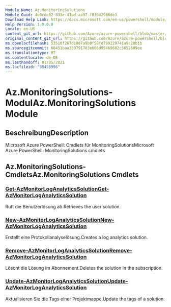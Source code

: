 ```yaml
---
Module Name: Az.MonitoringSolutions
Module Guid: 4e0cdc62-833e-41bd-aa97-f8f042986de3
Download Help Link: https://docs.microsoft.com/en-us/powershell/module/az.monitoringsolutions
Help Version: 1.0.0.0
Locale: en-US
content_git_url: https://github.com/Azure/azure-powershell/blob/master/src/MonitoringSolutions/help/Az.MonitoringSolutions.md
original_content_git_url: https://github.com/Azure/azure-powershell/blob/master/src/MonitoringSolutions/help/Az.MonitoringSolutions.md
ms.openlocfilehash: 53510f267d1887a9b0f58fd799229741a9c28b1b
ms.sourcegitcommit: 68451baa389791703e666d95469602c5652609ee
ms.translationtype: MT
ms.contentlocale: de-DE
ms.lasthandoff: 01/05/2021
ms.locfileid: "98458996"
---
```

# <span data-ttu-id="1076b-101">Az.MonitoringSolutions-Modul</span><span class="sxs-lookup"><span data-stu-id="1076b-101">Az.MonitoringSolutions Module</span></span>
## <span data-ttu-id="1076b-102">Beschreibung</span><span class="sxs-lookup"><span data-stu-id="1076b-102">Description</span></span>
<span data-ttu-id="1076b-103">Microsoft Azure PowerShell: Cmdlets für MonitoringSolutions</span><span class="sxs-lookup"><span data-stu-id="1076b-103">Microsoft Azure PowerShell: MonitoringSolutions cmdlets</span></span>

## <span data-ttu-id="1076b-104">Az.MonitoringSolutions-Cmdlets</span><span class="sxs-lookup"><span data-stu-id="1076b-104">Az.MonitoringSolutions Cmdlets</span></span>
### [<span data-ttu-id="1076b-105">Get-AzMonitorLogAnalyticsSolution</span><span class="sxs-lookup"><span data-stu-id="1076b-105">Get-AzMonitorLogAnalyticsSolution</span></span>](Get-AzMonitorLogAnalyticsSolution.md)
<span data-ttu-id="1076b-106">Ruft die Benutzerlösung ab.</span><span class="sxs-lookup"><span data-stu-id="1076b-106">Retrieves the user solution.</span></span>

### [<span data-ttu-id="1076b-107">New-AzMonitorLogAnalyticsSolution</span><span class="sxs-lookup"><span data-stu-id="1076b-107">New-AzMonitorLogAnalyticsSolution</span></span>](New-AzMonitorLogAnalyticsSolution.md)
<span data-ttu-id="1076b-108">Erstellt eine Protokollanalyselösung.</span><span class="sxs-lookup"><span data-stu-id="1076b-108">Creates a log analytics solution.</span></span>

### [<span data-ttu-id="1076b-109">Remove-AzMonitorLogAnalyticsSolution</span><span class="sxs-lookup"><span data-stu-id="1076b-109">Remove-AzMonitorLogAnalyticsSolution</span></span>](Remove-AzMonitorLogAnalyticsSolution.md)
<span data-ttu-id="1076b-110">Löscht die Lösung im Abonnement.</span><span class="sxs-lookup"><span data-stu-id="1076b-110">Deletes the solution in the subscription.</span></span>

### [<span data-ttu-id="1076b-111">Update-AzMonitorLogAnalyticsSolution</span><span class="sxs-lookup"><span data-stu-id="1076b-111">Update-AzMonitorLogAnalyticsSolution</span></span>](Update-AzMonitorLogAnalyticsSolution.md)
<span data-ttu-id="1076b-112">Aktualisieren Sie die Tags einer Projektmappe.</span><span class="sxs-lookup"><span data-stu-id="1076b-112">Update the tags of a solution.</span></span>

